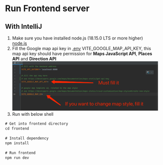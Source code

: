 # Run Frontend server

## With IntelliJ

1. Make sure you have installed node.js (18.15.0 LTS or more higher) [node.js](https://nodejs.org)
2. Fill the Google map api key in [.env](../frontend/.env) VITE_GOOGLE_MAP_API_KEY, this map api key should have
   permission for **Maps JavaScript API**, **Places API** and **Direction API**
   ![3.png](static/3.png)
3. Run with below shell

```shell
# Get into frontend directory
cd frontend

# Install dependency
npm install

# Run frontend
npm run dev
```
